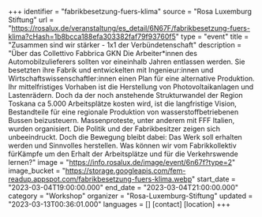 +++
identifier = "fabrikbesetzung-fuers-klima"
source = "Rosa Luxemburg Stiftung"
url = "https://rosalux.de/veranstaltung/es_detail/6N67F/fabrikbesetzung-fuers-klima?cHash=1b8bcca188efa303382faf79f93760f5"
type = "event"
title = "Zusammen sind wir stärker - 1x1 der Verbündetenschaft"
description = "Über das Collettivo Fabbrica GKN
Die Arbeiter*innen des Automobilzulieferers sollten vor eineinhalb Jahren entlassen werden. Sie besetzten ihre Fabrik und entwickelten mit Ingenieur:innen und Wirtschaftswissenschaftler:innen einen Plan für eine alternative Produktion. Ihr mittelfristiges Vorhaben ist die Herstellung von Photovoltaikanlagen und Lastenrädern. Doch da der noch anstehende Strukturwandel der Region Toskana ca 5.000 Arbeitsplätze kosten wird, ist die langfristige Vision, Bestandteile für eine regionale Produktion von wasserstoffbetriebenen Bussen beizusteuern. 
Massenproteste, unter anderem mit FFF Italien, wurden organisiert. Die Politik und der Fabrikbesitzer zeigen sich unbeeindruckt. Doch die Bewegung bleibt dabei: Das Werk soll erhalten werden und Sinnvolles herstellen. Was können wir vom Fabrikkollektiv fürKämpfe um den Erhalt der Arbeitsplätze und für die Verkehrswende lernen?"
image = "https://info.rosalux.de/image/event/6n67f?type=2"
image_bucket = "https://storage.googleapis.com/fem-readup.appspot.com/fabrikbesetzung-fuers-klima.webp"
start_date = "2023-03-04T19:00:00.000"
end_date = "2023-03-04T21:00:00.000"
category = "Workshop"
organizer = "Rosa-Luxemburg-Stiftung"
updated = "2023-03-13T00:36:01.000"
languages = []
[contact]
[location]
+++